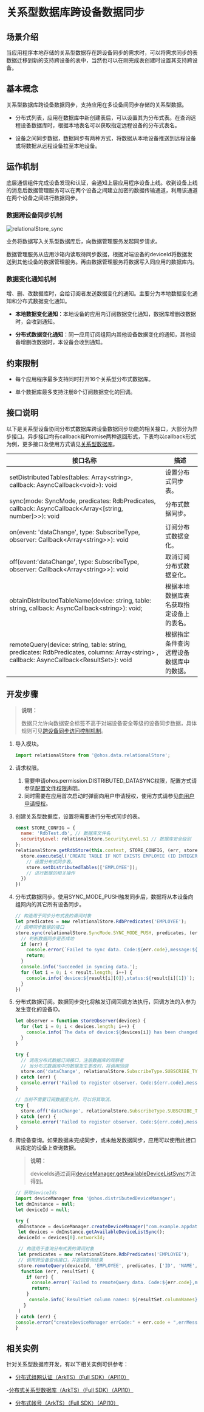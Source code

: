 # 关系型数据库跨设备数据同步


## 场景介绍

当应用程序本地存储的关系型数据存在跨设备同步的需求时，可以将需求同步的表数据迁移到新的支持跨设备的表中，当然也可以在刚完成表创建时设置其支持跨设备。


## 基本概念

关系型数据库跨设备数据同步，支持应用在多设备间同步存储的关系型数据。

- 分布式列表，应用在数据库中新创建表后，可以设置其为分布式表。在查询远程设备数据库时，根据本地表名可以获取指定远程设备的分布式表名。

- 设备之间同步数据，数据同步有两种方式，将数据从本地设备推送到远程设备或将数据从远程设备拉至本地设备。


## 运作机制

底层通信组件完成设备发现和认证，会通知上层应用程序设备上线。收到设备上线的消息后数据管理服务可以在两个设备之间建立加密的数据传输通道，利用该通道在两个设备之间进行数据同步。


### 数据跨设备同步机制

![relationalStore_sync](figures/relationalStore_sync.jpg)

业务将数据写入关系型数据库后，向数据管理服务发起同步请求。

数据管理服务从应用沙箱内读取待同步数据，根据对端设备的deviceId将数据发送到其他设备的数据管理服务。再由数据管理服务将数据写入同应用的数据库内。


### 数据变化通知机制

增、删、改数据库时，会给订阅者发送数据变化的通知。主要分为本地数据变化通知和分布式数据变化通知。

- **本地数据变化通知**：本地设备的应用内订阅数据变化通知，数据库增删改数据时，会收到通知。

- **分布式数据变化通知**：同一应用订阅组网内其他设备数据变化的通知，其他设备增删改数据时，本设备会收到通知。


## 约束限制

- 每个应用程序最多支持同时打开16个关系型分布式数据库。

- 单个数据库最多支持注册8个订阅数据变化的回调。


## 接口说明

以下是关系型设备协同分布式数据库跨设备数据同步功能的相关接口，大部分为异步接口。异步接口均有callback和Promise两种返回形式，下表均以callback形式为例，更多接口及使用方式请见[关系型数据库](../reference/apis/js-apis-data-relationalStore.md)。

| 接口名称 | 描述 | 
| -------- | -------- |
| setDistributedTables(tables: Array&lt;string&gt;, callback: AsyncCallback&lt;void&gt;): void | 设置分布式同步表。 | 
| sync(mode: SyncMode, predicates: RdbPredicates, callback: AsyncCallback&lt;Array&lt;[string, number]&gt;&gt;): void | 分布式数据同步。 | 
| on(event: 'dataChange', type: SubscribeType, observer: Callback&lt;Array&lt;string&gt;&gt;): void | 订阅分布式数据变化。 | 
| off(event:'dataChange', type: SubscribeType, observer: Callback&lt;Array&lt;string&gt;&gt;): void | 取消订阅分布式数据变化。 | 
| obtainDistributedTableName(device: string, table: string, callback: AsyncCallback&lt;string&gt;): void; | 根据本地数据库表名获取指定设备上的表名。 | 
| remoteQuery(device: string, table: string, predicates: RdbPredicates, columns: Array&lt;string&gt; , callback: AsyncCallback&lt;ResultSet&gt;): void | 根据指定条件查询远程设备数据库中的数据。 | 


## 开发步骤

> **说明：**
>
> 数据只允许向数据安全标签不高于对端设备安全等级的设备同步数据，具体规则可见[跨设备同步访问控制机制](sync-app-data-across-devices-overview.md#跨设备同步访问控制机制)。

1. 导入模块。
     
   ```js
   import relationalStore from '@ohos.data.relationalStore';
   ```

2. 请求权限。

   1. 需要申请ohos.permission.DISTRIBUTED_DATASYNC权限，配置方式请参见[配置文件权限声明](../security/accesstoken-guidelines.md#配置文件权限声明)。
   2. 同时需要在应用首次启动时弹窗向用户申请授权，使用方式请参见[向用户申请授权](../security/accesstoken-guidelines.md#向用户申请授权)。

3. 创建关系型数据库，设置将需要进行分布式同步的表。
     
   ```js
   const STORE_CONFIG = {
     name: 'RdbTest.db', // 数据库文件名
     securityLevel: relationalStore.SecurityLevel.S1 // 数据库安全级别
   };
   relationalStore.getRdbStore(this.context, STORE_CONFIG, (err, store) => {
     store.executeSql('CREATE TABLE IF NOT EXISTS EMPLOYEE (ID INTEGER PRIMARY KEY AUTOINCREMENT, NAME TEXT NOT NULL, AGE INTEGER, SALARY REAL, CODES BLOB)', null, (err) => {
       // 设置分布式同步表。
       store.setDistributedTables(['EMPLOYEE']);
       // 进行数据的相关操作
     })
   })
   ```

4. 分布式数据同步。使用SYNC_MODE_PUSH触发同步后，数据将从本设备向组网内的其它所有设备同步。
     
   ```js
   // 构造用于同步分布式表的谓词对象
   let predicates = new relationalStore.RdbPredicates('EMPLOYEE');
   // 调用同步数据的接口
   store.sync(relationalStore.SyncMode.SYNC_MODE_PUSH, predicates, (err, result) => {
     // 判断数据同步是否成功
     if (err) {
       console.error(`Failed to sync data. Code:${err.code},message:${err.message}`);
       return;
     }
     console.info('Succeeded in syncing data.');
     for (let i = 0; i < result.length; i++) {
       console.info(`device:${result[i][0]},status:${result[i][1]}`);
     }
   })
   ```

5. 分布式数据订阅。数据同步变化将触发订阅回调方法执行，回调方法的入参为发生变化的设备ID。
     
   ```js
   let observer = function storeObserver(devices) {
     for (let i = 0; i < devices.length; i++) {
       console.info(`The data of device:${devices[i]} has been changed.`);
     }
   }
   
   try {
     // 调用分布式数据订阅接口，注册数据库的观察者
     // 当分布式数据库中的数据发生更改时，将调用回调
     store.on('dataChange', relationalStore.SubscribeType.SUBSCRIBE_TYPE_REMOTE, observer);
   } catch (err) {
     console.error('Failed to register observer. Code:${err.code},message:${err.message}');
   }
   
   // 当前不需要订阅数据变化时，可以将其取消。
   try {
     store.off('dataChange', relationalStore.SubscribeType.SUBSCRIBE_TYPE_REMOTE, observer);
   } catch (err) {
     console.error('Failed to register observer. Code:${err.code},message:${err.message}');
   }
   ```

6. 跨设备查询。如果数据未完成同步，或未触发数据同步，应用可以使用此接口从指定的设备上查询数据。

   > **说明：**
   >
   > deviceIds通过调用[deviceManager.getAvailableDeviceListSync](../reference/apis/js-apis-distributedDeviceManager.md#getavailabledevicelistsync)方法得到。

     
   ```js
   // 获取deviceIds
   import deviceManager from '@ohos.distributedDeviceManager';
   let dmInstance = null;
   let deviceId = null;

   try {
    dmInstance = deviceManager.createDeviceManager("com.example.appdatamgrverify");
    let devices = dmInstance.getAvailableDeviceListSync();
    deviceId = devices[0].networkId;

    // 构造用于查询分布式表的谓词对象
    let predicates = new relationalStore.RdbPredicates('EMPLOYEE');
    // 调用跨设备查询接口，并返回查询结果
    store.remoteQuery(deviceId, 'EMPLOYEE', predicates, ['ID', 'NAME', 'AGE', 'SALARY', 'CODES'],
     function (err, resultSet) {
       if (err) {
         console.error(`Failed to remoteQuery data. Code:${err.code},message:${err.message}`);
         return;
       }
        console.info(`ResultSet column names: ${resultSet.columnNames}, column count: ${resultSet.columnCount}`);
      }
    )
   } catch (err) {
   console.error("createDeviceManager errCode:" + err.code + ",errMessage:" + err.message);
   }
   ```

## 相关实例

针对关系型数据库开发，有以下相关实例可供参考：

- [分布式组网认证（ArkTS）（Full SDK）（API10）](https://gitee.com/openharmony/applications_app_samples/tree/master/code/SuperFeature/DistributedAppDev/DistributedAuthentication)

-[分布式关系型数据库（ArkTS）（Full SDK）（API10）](https://gitee.com/openharmony/applications_app_samples/tree/master/code/SuperFeature/DistributedAppDev/DistributedRdb)

- [分布式帐号（ArkTS）（Full SDK）（API10）](https://gitee.com/openharmony/applications_app_samples/tree/master/code/SuperFeature/DistributedAppDev/DistributedAccount)